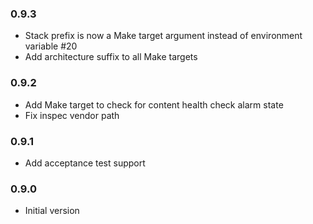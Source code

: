### 0.9.3
* Stack prefix is now a Make target argument instead of environment variable #20
* Add architecture suffix to all Make targets

### 0.9.2
* Add Make target to check for content health check alarm state
* Fix inspec vendor path

### 0.9.1
* Add acceptance test support

### 0.9.0
* Initial version

